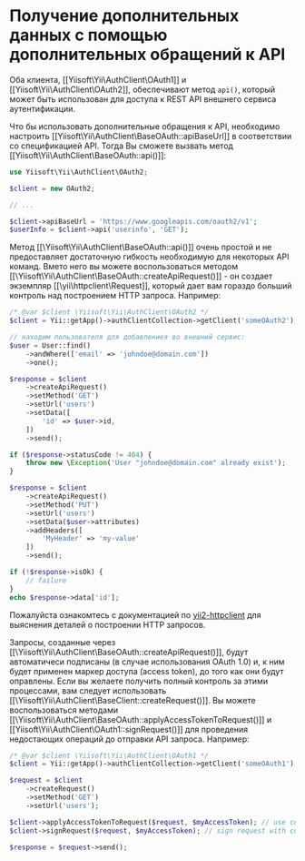 Получение дополнительных данных с помощью дополнительных обращений к API
========================================================================

Оба клиента, [[Yiisoft\Yii\AuthClient\OAuth1]] и [[Yiisoft\Yii\AuthClient\OAuth2]], обеспечивают метод `api()`, который может быть
использован для доступа к REST API внешнего сервиса аутентификации.

Что бы использовать дополнительные обращения к API, необходимо настроить [[Yiisoft\Yii\AuthClient\BaseOAuth::apiBaseUrl]] в
соответствии со спецификацией API. Тогда Вы сможете вызвать метод [[Yiisoft\Yii\AuthClient\BaseOAuth::api()]]:

```php
use Yiisoft\Yii\AuthClient\OAuth2;

$client = new OAuth2;

// ...

$client->apiBaseUrl = 'https://www.googleapis.com/oauth2/v1';
$userInfo = $client->api('userinfo', 'GET');
```

Метод [[\Yiisoft\Yii\AuthClient\BaseOAuth::api()]] очень простой и не предоставляет достаточную гибкость необходимую для
некоторых API команд. Вмето него вы можете воспользоваться методом [[\Yiisoft\Yii\AuthClient\BaseOAuth::createApiRequest()]] -
он создает экземпляр [[\yii\httpclient\Request]], который дает вам гораздо больший контроль над построением HTTP запроса.
Например:

```php
/* @var $client \Yiisoft\Yii\AuthClient\OAuth2 */
$client = Yii::getApp()->authClientCollection->getClient('someOAuth2');

// находим пользователя для добавлениея во внешний сервис:
$user = User::find()
    ->andWhere(['email' => 'johndoe@domain.com'])
    ->one();

$response = $client
    ->createApiRequest()
    ->setMethod('GET')
    ->setUrl('users')
    ->setData([
        'id' => $user->id,
    ])
    ->send();

if ($response->statusCode != 404) {
    throw new \Exception('User "johndoe@domain.com" already exist');
}

$response = $client
    ->createApiRequest()
    ->setMethod('PUT')
    ->setUrl('users')
    ->setData($user->attributes)
    ->addHeaders([
        'MyHeader' => 'my-value'
    ])
    ->send();

if (!$response->isOk) {
    // failure
}
echo $response->data['id'];
```

Пожалуйста ознакомтесь с документацией по [yii2-httpclient](https://github.com/yiisoft/yii2-httpclient) для выяснения
деталей о построении HTTP запросов.

Запросы, созданные через [[\Yiisoft\Yii\AuthClient\BaseOAuth::createApiRequest()]], будут автоматичеси подписаны (в случае
использования OAuth 1.0) и, к ним будет применен маркер доступа (access token), до того как они будут оправлены.
Если вы желаете получить полный контроль за этими процессами, вам следует использовать [[\Yiisoft\Yii\AuthClient\BaseClient::createRequest()]].
Вы можете воспользоваться методами [[\Yiisoft\Yii\AuthClient\BaseOAuth::applyAccessTokenToRequest()]] и [[Yiisoft\Yii\AuthClient\OAuth1::signRequest()]]
для проведения недостающих операций до отправки API запроса.
Например:

```php
/* @var $client \Yiisoft\Yii\AuthClient\OAuth1 */
$client = Yii::getApp()->authClientCollection->getClient('someOAuth1');

$request = $client
    ->createRequest()
    ->setMethod('GET')
    ->setUrl('users');

$client->applyAccessTokenToRequest($request, $myAccessToken); // use custom access token for API
$client->signRequest($request, $myAccessToken); // sign request with custom access token

$response = $request->send();
```
